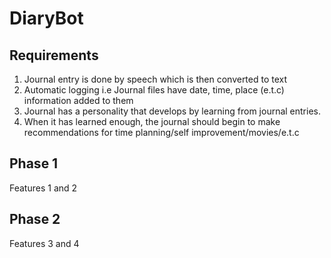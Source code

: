 # DiaryBot

## Requirements
1. Journal entry is done by speech which is then converted to text
2. Automatic logging i.e Journal files have date, time, place (e.t.c) information added to them
3. Journal has a personality that develops by learning from journal entries.
4. When it has learned enough, the journal should begin to make recommendations for time planning/self improvement/movies/e.t.c

## Phase 1
Features 1 and 2

## Phase 2
Features 3 and 4
